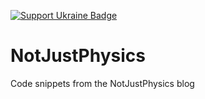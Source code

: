 [![Support Ukraine Badge](https://bit.ly/support-ukraine-now)](https://github.com/support-ukraine/support-ukraine)

# NotJustPhysics
Code snippets from the NotJustPhysics blog
